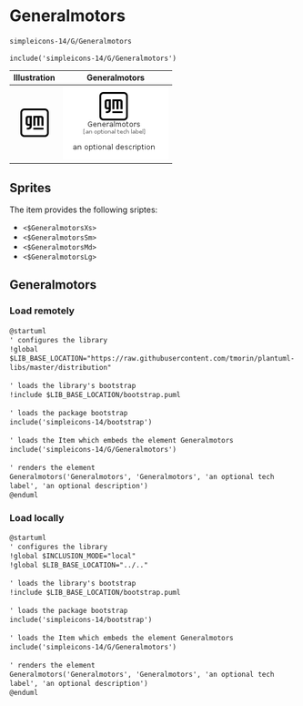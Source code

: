 # Generalmotors


```text
simpleicons-14/G/Generalmotors
```

```text
include('simpleicons-14/G/Generalmotors')
```



| Illustration | Generalmotors |
| :---: | :---: |
| ![illustration for Illustration](../../simpleicons-14/G/Generalmotors.png) | ![illustration for Generalmotors](../../simpleicons-14/G/Generalmotors.Local.png) |



## Sprites
The item provides the following sriptes:

- `<$GeneralmotorsXs>`
- `<$GeneralmotorsSm>`
- `<$GeneralmotorsMd>`
- `<$GeneralmotorsLg>`





## Generalmotors

### Load remotely
```plantuml
@startuml
' configures the library
!global $LIB_BASE_LOCATION="https://raw.githubusercontent.com/tmorin/plantuml-libs/master/distribution"

' loads the library's bootstrap
!include $LIB_BASE_LOCATION/bootstrap.puml

' loads the package bootstrap
include('simpleicons-14/bootstrap')

' loads the Item which embeds the element Generalmotors
include('simpleicons-14/G/Generalmotors')

' renders the element
Generalmotors('Generalmotors', 'Generalmotors', 'an optional tech label', 'an optional description')
@enduml
```

### Load locally
```plantuml
@startuml
' configures the library
!global $INCLUSION_MODE="local"
!global $LIB_BASE_LOCATION="../.."

' loads the library's bootstrap
!include $LIB_BASE_LOCATION/bootstrap.puml

' loads the package bootstrap
include('simpleicons-14/bootstrap')

' loads the Item which embeds the element Generalmotors
include('simpleicons-14/G/Generalmotors')

' renders the element
Generalmotors('Generalmotors', 'Generalmotors', 'an optional tech label', 'an optional description')
@enduml
```

